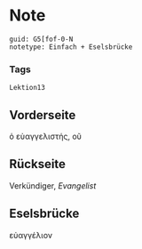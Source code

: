 # Note
```
guid: G5[fof-0-N
notetype: Einfach + Eselsbrücke
```

### Tags
```
Lektion13
```

## Vorderseite
ὁ εὺαγγελιστής, οῦ

## Rückseite
Verkündiger, <i>Evangelist</i>

## Eselsbrücke
εὐαγγέλιον
